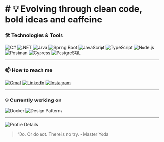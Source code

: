 # # 💡 Evolving through clean code, bold ideas and caffeine

### 🛠️ Technologies & Tools

![C#](https://img.shields.io/badge/C%23-512BD4?style=flat-square&logo=c%23) 
![.NET](https://img.shields.io/badge/.NET-512BD4?style=flat-square&logo=.net) 
![Java](https://img.shields.io/badge/Java-007396?style=flat-square&logo=openjdk&logoColor=white) 
![Spring Boot](https://img.shields.io/badge/Spring_Boot-6DB33F?style=flat-square&logo=springboot&logoColor=white) 
![JavaScript](https://img.shields.io/badge/JavaScript-323330?style=flat-square&logo=javascript) 
![TypeScript](https://img.shields.io/badge/TypeScript-3178C6?style=flat-square&logo=typescript&logoColor=white) 
![Node.js](https://img.shields.io/badge/Node.js-339933?style=flat-square&logo=node.js&logoColor=white) 
![Postman](https://img.shields.io/badge/Postman-FF6C37?style=flat-square&logo=postman&logoColor=white) 
![Cypress](https://img.shields.io/badge/Cypress-69D3A7?style=flat-square&logo=cypress&logoColor=white) 
![PostgreSQL](https://img.shields.io/badge/PostgreSQL-316192?style=flat-square&logo=postgresql&logoColor=white)

---

### 📫 How to reach me

[![Gmail](https://img.shields.io/badge/-Gmail-%23333?style=flat-square&logo=gmail&logoColor=white)](mailto:adrinobregacosta@gmail.com) 
[![LinkedIn](https://img.shields.io/badge/-LinkedIn-%230077B5?style=flat-square&logo=linkedin&logoColor=white)](https://www.linkedin.com/in/adrielnobrega) 
[![Instagram](https://img.shields.io/badge/-Instagram-%23E4405F?style=flat-square&logo=instagram&logoColor=white)](https://instagram.com/_adrielnobrega)

---

### 💡 Currently working on

![Docker](https://img.shields.io/badge/Docker-2496ED?style=flat&logo=docker&logoColor=white)
![Design Patterns](https://img.shields.io/badge/Design%20Patterns-000000?style=flat&logo=pattern-recognition&logoColor=white)

---
![Profile Details](http://github-profile-summary-cards.vercel.app/api/cards/profile-details?username=an0brega&theme=swift)


> “Do. Or do not. There is no try. - Master Yoda 

